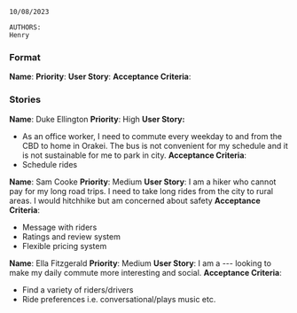 ```
10/08/2023

AUTHORS:
Henry
```

### Format
**Name**:
**Priority**:
**User Story**:
**Acceptance Criteria**:

### Stories

**Name**: Duke Ellington
**Priority**: High
**User Story:**
- As an office worker, I need to commute every weekday to and from the CBD to home in Orakei. The bus is not convenient for my schedule and it is not sustainable for me to park in city.
**Acceptance Criteria**: 
- Schedule rides

**Name**: Sam Cooke
**Priority**: Medium
**User Story**: I am a hiker who cannot pay for my long road trips. I need to take long rides from the city to rural areas. I would hitchhike but am concerned about safety
**Acceptance Criteria**:
- Message with riders
- Ratings and review system
- Flexible pricing system

**Name**: Ella Fitzgerald
**Priority**: Medium
**User Story**: I am a --- looking to make my daily commute more interesting and social.
**Acceptance Criteria**:
- Find a variety of riders/drivers
- Ride preferences i.e. conversational/plays music etc.